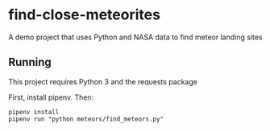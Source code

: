 # find-close-meteorites

A demo project that uses Python and NASA data to find meteor landing sites

## Running

This project requires Python 3 and the requests package

First, install pipenv. Then:

```
pipenv install
pipenv run "python meteors/find_meteors.py"
```
